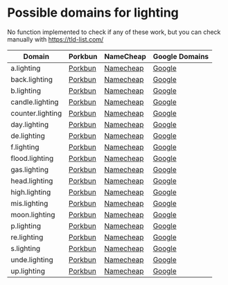 # Possible domains for lighting

No function implemented to check if any of these work, but you can check manually with https://tld-list.com/

| Domain | Porkbun | NameCheap | Google Domains |
|---|---|---|---|
| a.lighting | [Porkbun](https://porkbun.com/checkout/search?prb=e814663da1&tlds=&idnLanguage=&search=search&q=a.lighting) | [Namecheap](https://www.namecheap.com/domains/registration/results/?domain=a.lighting) | [Google](https://domains.google.com/registrar/search?searchTerm=a.lighting) |
| back.lighting | [Porkbun](https://porkbun.com/checkout/search?prb=e814663da1&tlds=&idnLanguage=&search=search&q=back.lighting) | [Namecheap](https://www.namecheap.com/domains/registration/results/?domain=back.lighting) | [Google](https://domains.google.com/registrar/search?searchTerm=back.lighting) |
| b.lighting | [Porkbun](https://porkbun.com/checkout/search?prb=e814663da1&tlds=&idnLanguage=&search=search&q=b.lighting) | [Namecheap](https://www.namecheap.com/domains/registration/results/?domain=b.lighting) | [Google](https://domains.google.com/registrar/search?searchTerm=b.lighting) |
| candle.lighting | [Porkbun](https://porkbun.com/checkout/search?prb=e814663da1&tlds=&idnLanguage=&search=search&q=candle.lighting) | [Namecheap](https://www.namecheap.com/domains/registration/results/?domain=candle.lighting) | [Google](https://domains.google.com/registrar/search?searchTerm=candle.lighting) |
| counter.lighting | [Porkbun](https://porkbun.com/checkout/search?prb=e814663da1&tlds=&idnLanguage=&search=search&q=counter.lighting) | [Namecheap](https://www.namecheap.com/domains/registration/results/?domain=counter.lighting) | [Google](https://domains.google.com/registrar/search?searchTerm=counter.lighting) |
| day.lighting | [Porkbun](https://porkbun.com/checkout/search?prb=e814663da1&tlds=&idnLanguage=&search=search&q=day.lighting) | [Namecheap](https://www.namecheap.com/domains/registration/results/?domain=day.lighting) | [Google](https://domains.google.com/registrar/search?searchTerm=day.lighting) |
| de.lighting | [Porkbun](https://porkbun.com/checkout/search?prb=e814663da1&tlds=&idnLanguage=&search=search&q=de.lighting) | [Namecheap](https://www.namecheap.com/domains/registration/results/?domain=de.lighting) | [Google](https://domains.google.com/registrar/search?searchTerm=de.lighting) |
| f.lighting | [Porkbun](https://porkbun.com/checkout/search?prb=e814663da1&tlds=&idnLanguage=&search=search&q=f.lighting) | [Namecheap](https://www.namecheap.com/domains/registration/results/?domain=f.lighting) | [Google](https://domains.google.com/registrar/search?searchTerm=f.lighting) |
| flood.lighting | [Porkbun](https://porkbun.com/checkout/search?prb=e814663da1&tlds=&idnLanguage=&search=search&q=flood.lighting) | [Namecheap](https://www.namecheap.com/domains/registration/results/?domain=flood.lighting) | [Google](https://domains.google.com/registrar/search?searchTerm=flood.lighting) |
| gas.lighting | [Porkbun](https://porkbun.com/checkout/search?prb=e814663da1&tlds=&idnLanguage=&search=search&q=gas.lighting) | [Namecheap](https://www.namecheap.com/domains/registration/results/?domain=gas.lighting) | [Google](https://domains.google.com/registrar/search?searchTerm=gas.lighting) |
| head.lighting | [Porkbun](https://porkbun.com/checkout/search?prb=e814663da1&tlds=&idnLanguage=&search=search&q=head.lighting) | [Namecheap](https://www.namecheap.com/domains/registration/results/?domain=head.lighting) | [Google](https://domains.google.com/registrar/search?searchTerm=head.lighting) |
| high.lighting | [Porkbun](https://porkbun.com/checkout/search?prb=e814663da1&tlds=&idnLanguage=&search=search&q=high.lighting) | [Namecheap](https://www.namecheap.com/domains/registration/results/?domain=high.lighting) | [Google](https://domains.google.com/registrar/search?searchTerm=high.lighting) |
| mis.lighting | [Porkbun](https://porkbun.com/checkout/search?prb=e814663da1&tlds=&idnLanguage=&search=search&q=mis.lighting) | [Namecheap](https://www.namecheap.com/domains/registration/results/?domain=mis.lighting) | [Google](https://domains.google.com/registrar/search?searchTerm=mis.lighting) |
| moon.lighting | [Porkbun](https://porkbun.com/checkout/search?prb=e814663da1&tlds=&idnLanguage=&search=search&q=moon.lighting) | [Namecheap](https://www.namecheap.com/domains/registration/results/?domain=moon.lighting) | [Google](https://domains.google.com/registrar/search?searchTerm=moon.lighting) |
| p.lighting | [Porkbun](https://porkbun.com/checkout/search?prb=e814663da1&tlds=&idnLanguage=&search=search&q=p.lighting) | [Namecheap](https://www.namecheap.com/domains/registration/results/?domain=p.lighting) | [Google](https://domains.google.com/registrar/search?searchTerm=p.lighting) |
| re.lighting | [Porkbun](https://porkbun.com/checkout/search?prb=e814663da1&tlds=&idnLanguage=&search=search&q=re.lighting) | [Namecheap](https://www.namecheap.com/domains/registration/results/?domain=re.lighting) | [Google](https://domains.google.com/registrar/search?searchTerm=re.lighting) |
| s.lighting | [Porkbun](https://porkbun.com/checkout/search?prb=e814663da1&tlds=&idnLanguage=&search=search&q=s.lighting) | [Namecheap](https://www.namecheap.com/domains/registration/results/?domain=s.lighting) | [Google](https://domains.google.com/registrar/search?searchTerm=s.lighting) |
| unde.lighting | [Porkbun](https://porkbun.com/checkout/search?prb=e814663da1&tlds=&idnLanguage=&search=search&q=unde.lighting) | [Namecheap](https://www.namecheap.com/domains/registration/results/?domain=unde.lighting) | [Google](https://domains.google.com/registrar/search?searchTerm=unde.lighting) |
| up.lighting | [Porkbun](https://porkbun.com/checkout/search?prb=e814663da1&tlds=&idnLanguage=&search=search&q=up.lighting) | [Namecheap](https://www.namecheap.com/domains/registration/results/?domain=up.lighting) | [Google](https://domains.google.com/registrar/search?searchTerm=up.lighting) |
